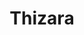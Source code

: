 ---
created_at: '2012-09-25T16:18:54Z'
id: Thizara
links:
  category:
  - Alvvänner
  - Heligare än du
  - Rollpersoner
  - Work in progress
title: Thizara
---